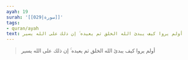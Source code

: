 ```yaml
---
ayah: 19
surah: '[[029|سورة]]'
tags:
- quran/ayah
text: أولم يروا كيف يبدئ الله الخلق ثم يعيده ۚ إن ذلك على الله يسير
---
```

> أولم يروا كيف يبدئ الله الخلق ثم يعيده ۚ إن ذلك على الله يسير
